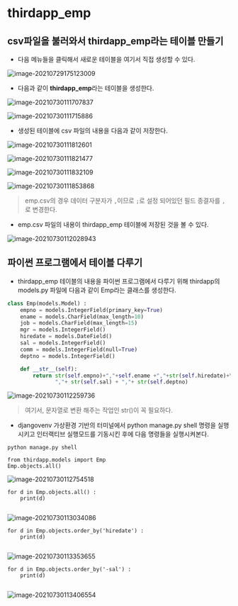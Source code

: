 # thirdapp_emp

## csv파일을 불러와서 thirdapp_emp라는 테이블 만들기

* 다음 메뉴들을 클릭해서 새로운 테이블을 여기서 직접 생성할 수 있다.

![image-20210729175123009](md-images/image-20210729175123009.png)



* 다음과 같이 **thirdapp_emp**라는 테이블을 생성한다.

![image-20210730111707837](md-images/image-20210730111707837.png)

![image-20210730111715886](md-images/image-20210730111715886.png)



* 생성된 테이블에 csv 파일의 내용을 다음과 같이 저장한다.

![image-20210730111812601](md-images/image-20210730111812601.png)

![image-20210730111821477](md-images/image-20210730111821477.png)

![image-20210730111832109](md-images/image-20210730111832109.png)

![image-20210730111853868](md-images/image-20210730111853868.png)

> emp.csv의 경우 데이터 구분자가 `,`이므로 `;`로 설정 되어있던 필드 종결자를 `,`로 변경한다.



* emp.csv 파일의 내용이 thirdapp_emp 테이블에 저장된 것을 볼 수 있다.

![image-20210730112028943](md-images/image-20210730112028943.png)





## 파이썬 프로그램에서 테이블 다루기

* thirdapp_emp 테이블의 내용을 파이썬 프로그램에서 다루기 위해 thirdapp의 models.py 파일에 다음과 같이 Emp라는 클래스를 생성한다.

```python
class Emp(models.Model) :
    empno = models.IntegerField(primary_key=True)
    ename = models.CharField(max_length=10)
    job = models.CharField(max_length=15)
    mgr = models.IntegerField()
    hiredate = models.DateField()
    sal = models.IntegerField()
    comm = models.IntegerField(null=True)
    deptno = models.IntegerField()

    def __str__(self):
        return str(self.empno)+","+self.ename +","+str(self.hiredate)+\
               ","+ str(self.sal) + ","+ str(self.deptno)
```

![image-20210730112259736](md-images/image-20210730112259736.png)

> 여기서, 문자열로 변환 해주는 작업인 str()이 꼭 필요하다.



* djangovenv 가상환경 기반의 터미널에서 python manage.py shell 명령을 실행시키고 인터랙티브 실행모드를 기동시킨 후에 다음 명령들을 실행시켜본다.

```shell
python manage.py shell

from thirdapp.models import Emp
Emp.objects.all()
```

![image-20210730112754518](md-images/image-20210730112754518.png)



```shell
for d in Emp.objects.all() :
	print(d)
	
```

![image-20210730113034086](md-images/image-20210730113034086.png)



```shell
for d in Emp.objects.order_by('hiredate') :
	print(d)
	
```

![image-20210730113353655](md-images/image-20210730113353655.png)



```shell
for d in Emp.objects.order_by('-sal') :
	print(d)
	
```

![image-20210730113406554](md-images/image-20210730113406554.png)

